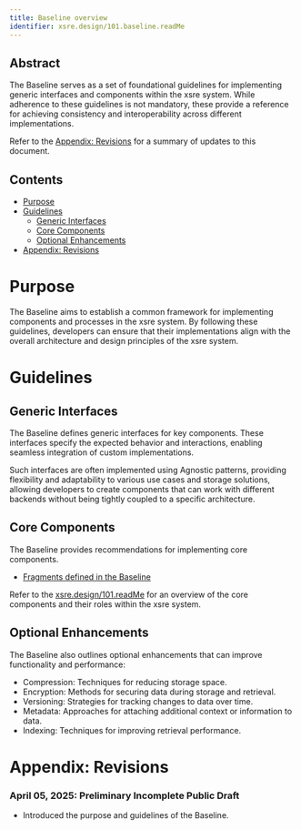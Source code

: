 ```yaml
---
title: Baseline overview
identifier: xsre.design/101.baseline.readMe
---
```


## Abstract
The Baseline serves as a set of foundational guidelines for implementing generic interfaces and components within the xsre system. While adherence to these guidelines is not mandatory, these provide a reference for achieving consistency and interoperability across different implementations.

Refer to the [Appendix: Revisions](#appendix-revisions) for a summary of updates to this document.

## Contents
- [Purpose](#purpose)
- [Guidelines](#guidelines)
    - [Generic Interfaces](#generic-interfaces)
    - [Core Components](#core-components)
    - [Optional Enhancements](#optional-enhancements)
- [Appendix: Revisions](#appendix-revisions)

# Purpose
The Baseline aims to establish a common framework for implementing components and processes in the xsre system. By following these guidelines, developers can ensure that their implementations align with the overall architecture and design principles of the xsre system.

# Guidelines

## Generic Interfaces
The Baseline defines generic interfaces for key components. These interfaces specify the expected behavior and interactions, enabling seamless integration of custom implementations.

Such interfaces are often implemented using Agnostic patterns, providing flexibility and adaptability to various use cases and storage solutions, allowing developers to create components that can work with different backends without being tightly coupled to a specific architecture.

<!-- ToDo: Document the Agnostic patterns. -->
<!-- Refer to the [xsre.design/101.agnostic.readMe](../agnostic/readMe.md) for more information on the Agnostic patterns. -->

## Core Components
The Baseline provides recommendations for implementing core components.

- [Fragments defined in the Baseline](../core/fragment.md#fragments-defined-in-the-baseline)

Refer to the [xsre.design/101.readMe](../readMe.md) for an overview of the core components and their roles within the xsre system.

## Optional Enhancements
The Baseline also outlines optional enhancements that can improve functionality and performance:
- Compression: Techniques for reducing storage space.
- Encryption: Methods for securing data during storage and retrieval.
- Versioning: Strategies for tracking changes to data over time.
- Metadata: Approaches for attaching additional context or information to data.
- Indexing: Techniques for improving retrieval performance.

# Appendix: Revisions

### April 05, 2025: Preliminary Incomplete Public Draft
- Introduced the purpose and guidelines of the Baseline.
